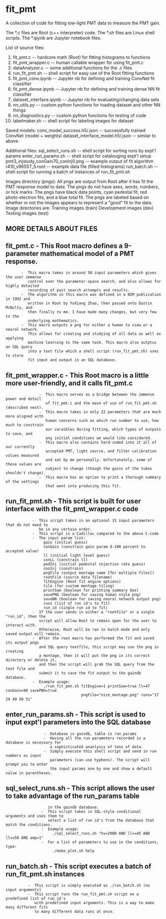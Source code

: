 # fit_pmt
A collection of code for fitting low-light PMT data to measure the PMT gain.

The *.c files are Root (c++ interpreter) code.
The *.sh files are Linux shell scripts.
The *.ipynb are Jupyter notebook files.

List of source files:
1)  fit_pmt.c -- hardcore math (Root) for fitting histograms to functions
2)  fit_pmt_wrapper.c -- human callable wrapper for using fit_pmt.c
3)  dataAnalyzer.c -- some additional functions for the .c files
4)  run_fit_pmt.sh -- shell script for easy use of the Root fitting functions
5)  fit_pmt_conv.ipynb -- Jupyter nb for defining and training ConvNet fit classifier
6)  fit_pmt_dense.ipynb -- Jupyter nb for defining and training dense NN fit classifier
7)  dataset_interface.ipynb -- Jupyter nb for evaluating/changing data sets
8)  nn_utils.py -- custom python functions for loading dataset and other NN things 
9)  nn_diagnostics.py -- custom python functions for testing of code
10) labelmaker.sh -- shell script for labeling images for dataset

Saved models:
conv_model_success.h5/.json -- successfully trained ConvNet (model + weights)
dataset_interface_model.h5/.json -- similar to above

Additional files:
sql_select_runs.sh -- shell script for sorting runs by expt'l params
enter_run_params.sh -- shell script for catalouging expt'l setup
pmt3_injstudy_conGain70_conInj0.png -- example output of fit algorithm
r410_v965ST_5.root -- example data file (filled histograms)
run_batch.sh -- shell script for running a batch of instances of run_fit_pmt.sh

Images directory (pngs):
All pngs are output from Root after it has fit the PMT response model to data.
The pngs do not have axes, words, numbers, or tick marks. 
The pngs have black data points, cyan pedestal fit, red photo-electron fits, and a blue total fit.
The pngs are labeled based on whether or not the images appears to represent a "good" fit to the data.
Image directories are:
  Training images (train)
  Development images (dev)
  Testing images (test)


##  MORE DETAILS ABOUT FILES

fit_pmt.c  -  This Root macro defines a 9-parameter mathematical model of a PMT response.
----------------------------------------------------------------------------------------------
           -  This macro takes in around 50 input parameters which gives the user immense
              control over the parameter-space search, and also allows for highly detailed
              recording of past search attempts and results.
           -  The algorithm in this macro was defined in a NIM publication in 1992 and
              written in Root by YuXiang Zhao, then passed onto Dustin McNulty, and
              then finally to me. I have made many changes, but very few to the
              underlying mathematics.
           -  This macro outputs a png for either a human to view or a neural network.
              This allows for creating and studying of all data as well as applying
              machine learning to the same task. This macro also outptus an SQL query
              into a text file which a shell script (run_fit_pmt.sh) uses to store
              fit input and output in an SQL database.
              

fit_pmt_wrapper.c  -  This Root macro is a little more user-friendly, and it calls fit_pmt.c
----------------------------------------------------------------------------------------------
                   -  This macro serves as a bridge between the immense power and detail
                      of fit_pmt.c and the ease of use of run_fit_pmt.sh (described next).
                   -  This macro takes in only 22 parameters that are much more aligned with
                      human concerns such as which run number to use, how much to constrain
                      our varaibles during fitting, which types of outputs to save, and
                      any initial conditions we would like considered.
                   -  This macro also contains hard-coded into it all of our currently
                      accepted PMT, light source, and filter calibration values measured
                      and set by me personally. Unfortunately, some of these values are
                      subject to change (though the gains of the tubes shouldn't change).
                   -  This macro has an option to print a thorough summary of the settings
                      that went into producing this fit.
                      

run_fit_pmt.sh  -  This script is built for user interface with the fit_pmt_wrapper.c code
----------------------------------------------------------------------------------------------
                -  This script takes in an optional 15 input parameters that do not need to
                   be in any certain order.
                -  This script is a Cadillac compared to the above C-code
                -  The input param list:
                     gain (initial guess)
                     conGain (constrain gain param 0-100 percent to accepted value)
                     ll (initial light level guess)
                     conLL (constrain ll)
                     pedInj (initial pedestal injection rate guess)
                     conInj (constrain)
                     pngFile (output montage name [for multiple files])
                     rootFile (source data filename)
                     fitEngine (Root fit engine options)
                     tile (for custom montage tiling)
                     printSum (boolean for printing summary box)
                     savePNG (boolean for saving human style png)
                     saveNN (boolean for saving neural network output png)
                     runs (list of run id's to fit)
                     run_id (single run id to fit)
                -  If the user sends in either a "rootFile" or a single "run_id", then the
                   script will allow Root to remain open for the user to interact with.
                   Otherwise, Root will be ran in batch mode and only saved output will remain.
                -  After the root macro has performed the fit and saved its output pngs
                   and SQL query textfile, this script may use the png in creating
                   a montage, then it will put the png in its correct directory or delete it,
                   and then the script will grab the SQL query from the text file and
                   submit it to save the fit output to the gaindb database.
                -  Example usage:
                     ./run_fit_pmt.sh fitEngine=1 printSum=true ll=47 conGain=90 savePNG=true
                                      pngFile="nice_montage.png" runs="17 29 49 50 51"
                                      

enter_run_params.sh  -  This script is used to input expt'l parameters into the SQL database
----------------------------------------------------------------------------------------------
                     -  Database is gaindb, table is run_params
                     -  Having all the run parameters recorded in a database is necessary for
                        a sophisticated ananlysis of tons of data.
                     -  Simply execute this shell script and send in run numbers as input
                        parameters (can use hyphens). The script will prompt you to enter
                        the input params one by one and show a default value in parentheses.
                        

sql_select_runs.sh  -  This script allows the user to take advantage of the run_params table
----------------------------------------------------------------------------------------------
                       in the gaindb database.
                    -  This script takes in SQL-style conditional arguments and uses them to
                       select a list of run id's from the database that match the conditions.
                    -  Example usage:
                         ./sql_select_runs.sh "hv=2000 AND ll>=45 AND ll<=50 AND amp=1"
                    -  For a list of parameters to use in the conditions, type:
                         ./make_plot.sh help
                         

run_batch.sh  -  This script executes a batch of run_fit_pmt.sh instances
----------------------------------------------------------------------------------------------
              -  This script is simply executed as ./run_batch.sh (no input arguments)
              -  This script runs the run_fit_pmt.sh script on a predefined list of run_id's
                 with predefined input arguments. This is a way to make many different fits
                 to many different data runs at once.
                 
